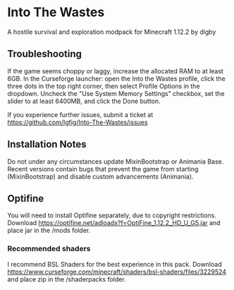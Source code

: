 # Into The Wastes
A hostile survival and exploration modpack for Minecraft 1.12.2
by digby

## Troubleshooting
If the game seems choppy or laggy, increase the allocated RAM to at least 6GB. In the Curseforge launcher: open the Into the Wastes profile, click the three dots in the top right corner, then select Profile Options in the dropdown. Uncheck the "Use System Memory Settings" checkbox, set the slider to at least 6400MB, and click the Done button.

If you experience further issues, submit a ticket at https://github.com/Igfig/Into-The-Wastes/issues

## Installation Notes
Do not under any circumstances update MixinBootstrap or Animania Base. Recent versions contain bugs that prevent the game from starting (MixinBootstrap) and disable custom advancements (Animania).

## Optifine
You will need to install Optifine separately, due to copyright restrictions. Download https://optifine.net/adloadx?f=OptiFine_1.12.2_HD_U_G5.jar and place jar in the /mods folder.

### Recommended shaders
I recommend BSL Shaders for the best experience in this pack. Download https://www.curseforge.com/minecraft/shaders/bsl-shaders/files/3229524 and place zip in the /shaderpacks folder.